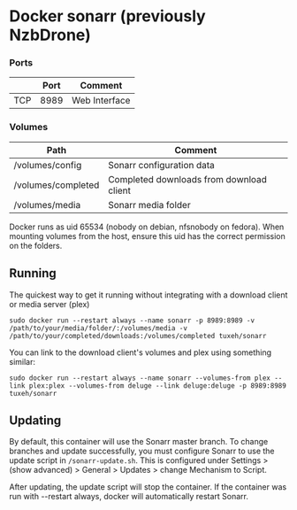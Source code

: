 # Docker sonarr (previously NzbDrone)

### Ports
|   |  Port  |  Comment |
|----------|-------------|------|
| TCP |  8989  | Web Interface |

### Volumes
| Path |  Comment  |
|----------|-------------|
| /volumes/config | Sonarr configuration data |
| /volumes/completed | Completed downloads from download client |
| /volumes/media | Sonarr media folder |

Docker runs as uid 65534 (nobody on debian, nfsnobody on fedora). When mounting volumes from the host, ensure this uid has the correct permission on the folders.

## Running

The quickest way to get it running without integrating with a download client or media server (plex)
```
sudo docker run --restart always --name sonarr -p 8989:8989 -v /path/to/your/media/folder/:/volumes/media -v /path/to/your/completed/downloads:/volumes/completed tuxeh/sonarr
```

You can link to the download client's volumes and plex using something similar:
```
sudo docker run --restart always --name sonarr --volumes-from plex --link plex:plex --volumes-from deluge --link deluge:deluge -p 8989:8989 tuxeh/sonarr
```

## Updating

By default, this container will use the Sonarr master branch. To change branches and update successfully, you must configure Sonarr to use the update script in ``/sonarr-update.sh``. This is configured under Settings > (show advanced) > General > Updates > change Mechanism to Script.

After updating, the update script will stop the container. If the container was run with --restart always, docker will automatically restart Sonarr.
